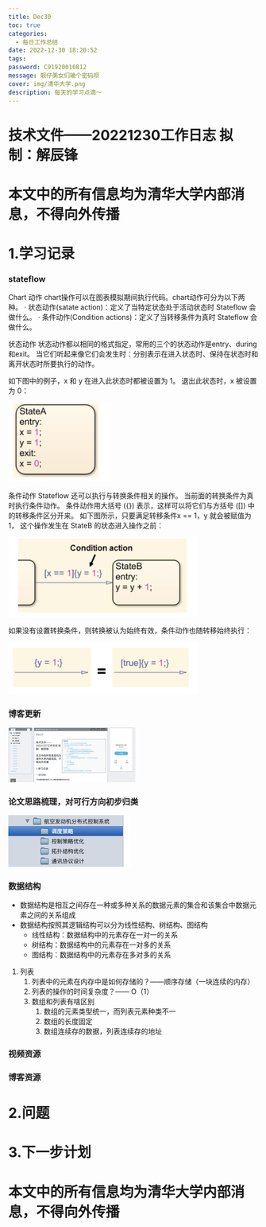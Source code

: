 ```yaml
---
title: Dec30
toc: true
categories:
  - 每日工作总结
date: 2022-12-30 18:20:52
tags:
password: C91920010812
message: 靓仔美女们输个密码呗
cover: img/清华大学.png
description: 每天的学习点滴～
---
```

# 技术文件——20221230工作日志			拟制：解辰锋

# 本文中的所有信息均为清华大学内部消息，不得向外传播

# 1.学习记录

### stateflow

Chart 动作
chart操作可以在图表模拟期间执行代码。chart动作可分为以下两种。
· 状态动作(satate action)：定义了当特定状态处于活动状态时 Stateflow 会做什么。
· 条件动作(Condition actions)：定义了当转移条件为真时 Stateflow 会做什么。

状态动作
状态动作都以相同的格式指定，常用的三个的状态动作是entry、during和exit。 当它们听起来像它们会发生时：分别表示在进入状态时、保持在状态时和离开状态时所要执行的动作。

如下图中的例子，x 和 y 在进入此状态时都被设置为 1。 退出此状态时，x 被设置为 0：

<img src="Dec30/image-20221230182410034.png" alt="image-20221230182410034" style="zoom:50%;" />

条件动作
Stateflow 还可以执行与转换条件相关的操作。 当前面的转换条件为真时执行条件动作。 条件动作用大括号 ({}) 表示，这样可以将它们与方括号 ([]) 中的转移条件区分开来。
如下图所示，只要满足转移条件x == 1，y 就会被赋值为 1， 这个操作发生在 StateB 的状态进入操作之前：

<img src="Dec30/image-20221230182429688.png" alt="image-20221230182429688" style="zoom:50%;" />

如果没有设置转换条件，则转换被认为始终有效，条件动作也随转移始终执行：

<img src="Dec30/image-20221230182441978.png" alt="image-20221230182441978" style="zoom:50%;" />

### 博客更新

<img src="Dec30/image-20221230205349815.png" alt="image-20221230205349815" style="zoom: 25%;" />

### 论文思路梳理，对可行方向初步归类

<img src="Dec30/image-20221230214153802.png" alt="image-20221230214153802" style="zoom:50%;" />

### 数据结构

+ 数据结构是相互之间存在一种或多种关系的数据元素的集合和该集合中数据元素之间的关系组成
+ 数据结构按照其逻辑结构可以分为线性结构、树结构、图结构
  + 线性结构：数据结构中的元素存在一对一的关系
  + 树结构：数据结构中的元素存在一对多的关系
  + 图结构：数据结构中的元素存在多对多的关系

1. 列表
   1. 列表中的元素在内存中是如何存储的？——顺序存储（一块连续的内存）
   2. 列表的操作的时间复杂度？—— O（1）
   3. 数组和列表有啥区别
      1. 数组的元素类型统一，而列表元素种类不一
      2. 数组的长度固定
      3. 数组连续存的数据，列表连续存的地址

### 视频资源

### 博客资源

# 2.问题

# 3.下一步计划

# 本文中的所有信息均为清华大学内部消息，不得向外传播
